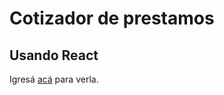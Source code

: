 # Cotizador de prestamos
## Usando React
Igresá [acá](https://affectionate-hopper-448d34.netlify.app/) para verla.
